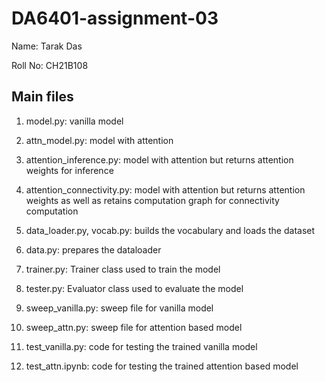# DA6401-assignment-03

Name: Tarak Das

Roll No: CH21B108

## Main files

1. model.py: vanilla model

2. attn_model.py: model with attention

3. attention_inference.py: model with attention but returns attention weights for inference

4. attention_connectivity.py: model with attention but returns attention weights as well as retains computation graph for connectivity computation

5. data_loader.py, vocab.py: builds the vocabulary and loads the dataset

6. data.py: prepares the dataloader

7. trainer.py: Trainer class used to train the model

8. tester.py: Evaluator class used to evaluate the model

9. sweep_vanilla.py: sweep file for vanilla model

10. sweep_attn.py: sweep file for attention based model

11. test_vanilla.py: code for testing the trained vanilla model

12. test_attn.ipynb: code for testing the trained attention based model 